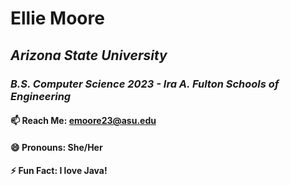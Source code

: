 # Ellie Moore
## *Arizona State University*
### *B.S. Computer Science 2023 - Ira A. Fulton Schools of Engineering*
#### 📫 Reach Me: emoore23@asu.edu
#### 😄 Pronouns: She/Her
#### ⚡ Fun Fact: I love Java!

<!--
**RedBedHed/RedBedHed** is a ✨ _special_ ✨ repository because its `README.md` (this file) appears on your GitHub profile.

Here are some ideas to get you started:

- 🔭 I’m currently working on ...
- 🌱 I’m currently learning ...
- 👯 I’m looking to collaborate on ...
- 🤔 I’m looking for help with ...
- 💬 Ask me about ...
- 📫 How to reach me: ...
- 😄 Pronouns: ...
- ⚡ Fun fact: ...
-->
